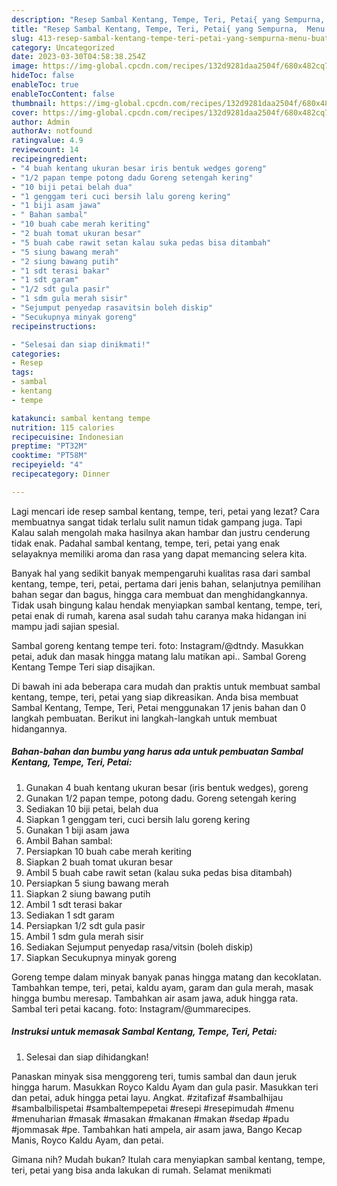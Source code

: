 ```yaml
---
description: "Resep Sambal Kentang, Tempe, Teri, Petai{ yang Sempurna,  Menu Buat lebaran"
title: "Resep Sambal Kentang, Tempe, Teri, Petai{ yang Sempurna,  Menu Buat lebaran"
slug: 413-resep-sambal-kentang-tempe-teri-petai-yang-sempurna-menu-buat-lebaran
category: Uncategorized
date: 2023-03-30T04:58:38.254Z
image: https://img-global.cpcdn.com/recipes/132d9281daa2504f/680x482cq70/sambal-kentang-tempe-teri-petai-foto-resep-utama.jpg
hideToc: false
enableToc: true
enableTocContent: false
thumbnail: https://img-global.cpcdn.com/recipes/132d9281daa2504f/680x482cq70/sambal-kentang-tempe-teri-petai-foto-resep-utama.jpg
cover: https://img-global.cpcdn.com/recipes/132d9281daa2504f/680x482cq70/sambal-kentang-tempe-teri-petai-foto-resep-utama.jpg
author: Admin
authorAv: notfound
ratingvalue: 4.9
reviewcount: 14
recipeingredient:
- "4 buah kentang ukuran besar iris bentuk wedges goreng"
- "1/2 papan tempe potong dadu Goreng setengah kering"
- "10 biji petai belah dua"
- "1 genggam teri cuci bersih lalu goreng kering"
- "1 biji asam jawa"
- " Bahan sambal"
- "10 buah cabe merah keriting"
- "2 buah tomat ukuran besar"
- "5 buah cabe rawit setan kalau suka pedas bisa ditambah"
- "5 siung bawang merah"
- "2 siung bawang putih"
- "1 sdt terasi bakar"
- "1 sdt garam"
- "1/2 sdt gula pasir"
- "1 sdm gula merah sisir"
- "Sejumput penyedap rasavitsin boleh diskip"
- "Secukupnya minyak goreng"
recipeinstructions:

- "Selesai dan siap dinikmati!"
categories:
- Resep
tags:
- sambal
- kentang
- tempe

katakunci: sambal kentang tempe 
nutrition: 115 calories
recipecuisine: Indonesian
preptime: "PT32M"
cooktime: "PT58M"
recipeyield: "4"
recipecategory: Dinner

---
```



Lagi mencari ide resep sambal kentang, tempe, teri, petai yang lezat? Cara membuatnya sangat tidak terlalu sulit namun tidak gampang juga. Tapi Kalau salah mengolah maka hasilnya akan hambar dan justru cenderung tidak enak. Padahal sambal kentang, tempe, teri, petai yang enak selayaknya memiliki aroma dan rasa yang dapat memancing selera kita.


Banyak hal yang sedikit banyak mempengaruhi kualitas rasa dari sambal kentang, tempe, teri, petai, pertama dari jenis bahan, selanjutnya pemilihan bahan segar dan bagus, hingga cara membuat dan menghidangkannya. Tidak usah bingung kalau hendak menyiapkan sambal kentang, tempe, teri, petai enak di rumah, karena asal sudah tahu caranya maka hidangan ini mampu jadi sajian spesial.

Sambal goreng kentang tempe teri. foto: Instagram/@dtndy. Masukkan petai, aduk dan masak hingga matang lalu matikan api.. Sambal Goreng Kentang Tempe Teri siap disajikan.


Di bawah ini ada beberapa cara mudah dan praktis untuk membuat sambal kentang, tempe, teri, petai yang siap dikreasikan. Anda bisa membuat Sambal Kentang, Tempe, Teri, Petai menggunakan 17 jenis bahan dan 0 langkah pembuatan. Berikut ini langkah-langkah untuk membuat hidangannya.

<!--inarticleads1-->

##### Bahan-bahan dan bumbu yang harus ada untuk pembuatan Sambal Kentang, Tempe, Teri, Petai:

1. Gunakan 4 buah kentang ukuran besar (iris bentuk wedges), goreng
1. Gunakan 1/2 papan tempe, potong dadu. Goreng setengah kering
1. Sediakan 10 biji petai, belah dua
1. Siapkan 1 genggam teri, cuci bersih lalu goreng kering
1. Gunakan 1 biji asam jawa
1. Ambil  Bahan sambal:
1. Persiapkan 10 buah cabe merah keriting
1. Siapkan 2 buah tomat ukuran besar
1. Ambil 5 buah cabe rawit setan (kalau suka pedas bisa ditambah)
1. Persiapkan 5 siung bawang merah
1. Siapkan 2 siung bawang putih
1. Ambil 1 sdt terasi bakar
1. Sediakan 1 sdt garam
1. Persiapkan 1/2 sdt gula pasir
1. Ambil 1 sdm gula merah sisir
1. Sediakan Sejumput penyedap rasa/vitsin (boleh diskip)
1. Siapkan Secukupnya minyak goreng


Goreng tempe dalam minyak banyak panas hingga matang dan kecoklatan. Tambahkan tempe, teri, petai, kaldu ayam, garam dan gula merah, masak hingga bumbu meresap. Tambahkan air asam jawa, aduk hingga rata. Sambal teri petai kacang. foto: Instagram/@ummarecipes. 

<!--inarticleads2-->

##### Instruksi untuk memasak Sambal Kentang, Tempe, Teri, Petai:


1. Selesai dan siap dihidangkan!

Panaskan minyak sisa menggoreng teri, tumis sambal dan daun jeruk hingga harum. Masukkan Royco Kaldu Ayam dan gula pasir. Masukkan teri dan petai, aduk hingga petai layu. Angkat. #zitafizaf #sambalhijau #sambalbilispetai #sambaltempepetai #resepi #resepimudah #menu #menuharian #masak #masakan #makanan #makan #sedap #padu #jommasak #pe. Tambahkan hati ampela, air asam jawa, Bango Kecap Manis, Royco Kaldu Ayam, dan petai. 

Gimana nih? Mudah bukan? Itulah cara menyiapkan sambal kentang, tempe, teri, petai yang bisa anda lakukan di rumah. Selamat menikmati
